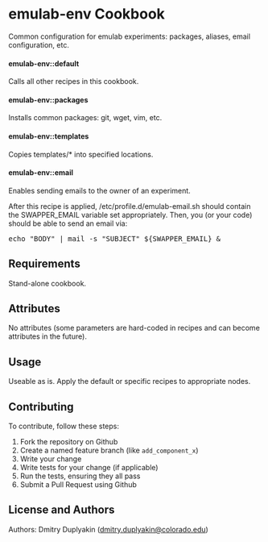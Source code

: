 emulab-env Cookbook
===================

Common configuration for emulab experiments: packages, aliases, email configuration, etc.

#### emulab-env::default

Calls all other recipes in this cookbook.

#### emulab-env::packages

Installs common packages: git, wget, vim, etc.

#### emulab-env::templates

Copies templates/\* into specified locations. 

#### emulab-env::email

Enables sending emails to the owner of an experiment.

After this recipe is applied, /etc/profile.d/emulab-email.sh should contain the SWAPPER_EMAIL variable set appropriately. Then, you (or your code) should be able 
to send an email via: 

<tt>echo "BODY" | mail -s "SUBJECT" ${SWAPPER_EMAIL} & </tt>

Requirements
------------

Stand-alone cookbook.

Attributes
----------

No attributes (some parameters are hard-coded in recipes and can become attributes in the future).

Usage
-----

Useable as is. Apply the default or specific recipes to appropriate nodes. 

Contributing
------------

To contribute, follow these steps:

1. Fork the repository on Github
2. Create a named feature branch (like `add_component_x`)
3. Write your change
4. Write tests for your change (if applicable)
5. Run the tests, ensuring they all pass
6. Submit a Pull Request using Github

License and Authors
-------------------
Authors: Dmitry Duplyakin (dmitry.duplyakin@colorado.edu)
